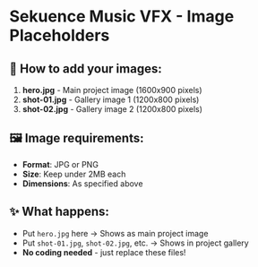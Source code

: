 # Sekuence Music VFX - Image Placeholders

## 📁 **How to add your images:**

1. **hero.jpg** - Main project image (1600x900 pixels)
2. **shot-01.jpg** - Gallery image 1 (1200x800 pixels)
3. **shot-02.jpg** - Gallery image 2 (1200x800 pixels)

## 🖼️ **Image requirements:**
- **Format**: JPG or PNG
- **Size**: Keep under 2MB each
- **Dimensions**: As specified above

## ✨ **What happens:**
- Put `hero.jpg` here → Shows as main project image
- Put `shot-01.jpg`, `shot-02.jpg`, etc. → Shows in project gallery
- **No coding needed** - just replace these files!
